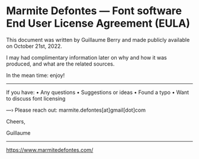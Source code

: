 # Marmite Defontes — Font software End User License Agreement (EULA)

This document was written by Guillaume Berry and made publicly available on October 21st, 2022.

I may had complimentary information later on why and how it was produced, and what are the related sources.

In the mean time: enjoy!

---

If you have:
• Any questions
• Suggestions or ideas
• Found a typo
• Want to discuss font licensing

—› Please reach out: marmite.defontes[at]gmail[dot]com

Cheers,

Guillaume

---

https://www.marmitedefontes.com/
